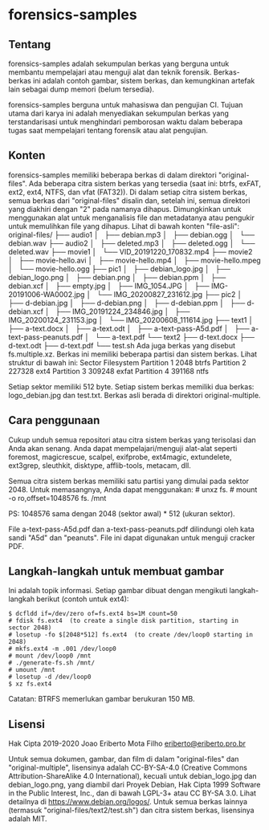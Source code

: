 # forensics-samples

## Tentang

forensics-samples adalah sekumpulan berkas yang berguna untuk membantu mempelajari atau menguji
alat dan teknik forensik. Berkas-berkas ini adalah contoh gambar, sistem berkas, dan
kemungkinan artefak lain sebagai dump memori (belum tersedia).

forensics-samples berguna untuk mahasiswa dan pengujian CI. Tujuan utama dari
karya ini adalah menyediakan sekumpulan berkas yang terstandarisasi untuk menghindari pemborosan waktu dalam beberapa tugas
saat mempelajari tentang forensik atau alat pengujian.

## Konten

forensics-samples memiliki beberapa berkas di dalam direktori "original-files". Ada
beberapa citra sistem berkas yang tersedia (saat ini: btrfs, exFAT, ext2, ext4,
NTFS, dan vfat (FAT32)). Di dalam setiap citra sistem berkas, semua berkas dari
"original-files" disalin dan, setelah ini, semua direktori yang diakhiri dengan
"2" pada namanya dihapus. Dimungkinkan untuk menggunakan alat untuk menganalisis file dan metadatanya atau pengukir untuk memulihkan file yang dihapus. 
Lihat di bawah konten "file-asli":
original-files/
    ├── audio1
    │   ├── debian.mp3
    │   ├── debian.ogg
    │   └── debian.wav
    ├── audio2
    │   ├── deleted.mp3
    │   ├── deleted.ogg
    │   └── deleted.wav
    ├── movie1
    │   └── VID_20191220_170832.mp4
    ├── movie2
    │   ├── movie-hello.avi
    │   ├── movie-hello.mp4
    │   ├── movie-hello.mpeg
    │   └── movie-hello.ogg
    ├── pic1
    │   ├── debian_logo.jpg
    │   ├── debian_logo.png
    │   ├── debian.png
    │   ├── debian.ppm
    │   ├── debian.xcf
    │   ├── empty.jpg
    │   ├── IMG_1054.JPG
    │   ├── IMG-20191006-WA0002.jpg
    │   └── IMG_20200827_231612.jpg
    ├── pic2
    │   ├── d-debian.jpg
    │   ├── d-debian.png
    │   ├── d-debian.ppm
    │   ├── d-debian.xcf
    │   ├── IMG_20191224_234846.jpg
    │   ├── IMG_20200124_231153.jpg
    │   └── IMG_20200608_111614.jpg
    ├── text1
    │   ├── a-text.docx
    │   ├── a-text.odt
    │   ├── a-text-pass-A5d.pdf
    │   ├── a-text-pass-peanuts.pdf
    │   └── a-text.pdf
    └── text2
        ├── d-text.docx
        ├── d-text.odt
        ├── d-text.pdf
        └── test.sh
Ada juga berkas yang disebut fs.multiple.xz. Berkas ini memiliki beberapa partisi dan sistem berkas. Lihat struktur di bawah ini:
                   Sector  Filesystem
    Partition 1      2048  btrfs
    Partition 2    227328  ext4
    Partition 3    309248  exfat
    Partition 4    391168  ntfs

Setiap sektor memiliki 512 byte. Setiap sistem berkas memiliki dua berkas: logo_debian.jpg dan
test.txt. Berkas asli berada di direktori original-multiple.

## Cara penggunaan

Cukup unduh semua repositori atau citra sistem berkas yang terisolasi dan Anda akan senang.
Anda dapat mempelajari/menguji alat-alat seperti foremost, magicrescue, scalpel, exifprobe,
ext4magic, extundelete, ext3grep, sleuthkit, disktype, afflib-tools,
metacam, dll.

Semua citra sistem berkas memiliki satu partisi yang dimulai pada sektor 2048. Untuk
memasangnya, Anda dapat menggunakan:
    # unxz fs.<name>
    # mount -o ro,offset=1048576 fs.<name> /mnt

PS: 1048576 sama dengan 2048 (sektor awal) * 512 (ukuran sektor).

File a-text-pass-A5d.pdf dan a-text-pass-peanuts.pdf dilindungi oleh kata sandi "A5d" dan "peanuts". File ini dapat digunakan untuk menguji cracker PDF.

## Langkah-langkah untuk membuat gambar

Ini adalah topik informasi. Setiap gambar dibuat dengan mengikuti langkah-langkah berikut
(contoh untuk ext4):

    $ dcfldd if=/dev/zero of=fs.ext4 bs=1M count=50
    # fdisk fs.ext4  (to create a single disk partition, starting in sector 2048)
    # losetup -fo $[2048*512] fs.ext4  (to create /dev/loop0 starting in 2048)
    # mkfs.ext4 -m .001 /dev/loop0
    # mount /dev/loop0 /mnt
    # ./generate-fs.sh /mnt/
    # umount /mnt
    # losetup -d /dev/loop0
    $ xz fs.ext4

Catatan: BTRFS memerlukan gambar berukuran 150 MB.

## Lisensi

Hak Cipta 2019-2020 Joao Eriberto Mota Filho <eriberto@eriberto.pro.br>

Untuk semua dokumen, gambar, dan film di dalam "original-files" dan "original-multiple", lisensinya adalah CC-BY-SA-4.0 (Creative Commons
Attribution-ShareAlike 4.0 International), kecuali untuk debian_logo.jpg dan
debian_logo.png, yang diambil dari Proyek Debian, Hak Cipta 1999 Software in the
Public Interest, Inc., dan di bawah LGPL-3+ atau CC BY-SA 3.0. Lihat detailnya di https://www.debian.org/logos/. Untuk semua berkas lainnya (termasuk "original-files/text2/test.sh") dan citra sistem berkas, lisensinya adalah MIT.
